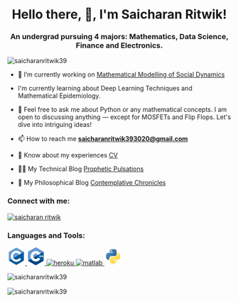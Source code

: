 <h1 align="center">Hello there, 👋, I'm Saicharan Ritwik!</h1>
<h3 align="center">An undergrad pursuing 4 majors: Mathematics, Data Science, Finance and Electronics.</h3>

<p align="left"> <img src="https://komarev.com/ghpvc/?username=saicharanritwik39&label=Profile%20views&color=0e75b6&style=flat" alt="saicharanritwik39" /> </p>

- 🔭 I’m currently working on [Mathematical Modelling of Social Dynamics](https://github.com/SaicharanRitwik39/Mathematical-Modelling-of-Social-Dynamics)

- I'm currently learning about Deep Learning Techniques and Mathematical Epidemiology.

- 💬 Feel free to ask me about Python or any mathematical concepts. I am open to discussing anything — except for MOSFETs and Flip Flops. Let's dive into intriguing ideas!

- 📫 How to reach me **saicharanritwik393020@gmail.com**

- 📄 Know about my experiences [CV](https://drive.google.com/file/d/1M2wnk4tiu1ESvhKTqerJAvuivT5qf7-y/view)

- 👨‍🔬 My Technical Blog [Prophetic Pulsations](https://bouncy-salsa-2c8.notion.site/Prophetic-Pulsations-f01ce3445c8648caa59879b0e826c2e8)

- 📘 My Philosophical Blog [Contemplative Chronicles](https://bouncy-salsa-2c8.notion.site/Contemplative-Chronicles-f485a85433e446b2976af2ca65c87524)

<h3 align="left">Connect with me:</h3>
<p align="left">
<a href="https://www.linkedin.com/in/sai39/" target="blank"><img align="center" src="https://raw.githubusercontent.com/rahuldkjain/github-profile-readme-generator/master/src/images/icons/Social/linked-in-alt.svg" alt="saicharan ritwik" height="30" width="40" /></a>
</p>

<h3 align="left">Languages and Tools:</h3>
<p align="left"> <a href="https://www.cprogramming.com/" target="_blank" rel="noreferrer"> <img src="https://raw.githubusercontent.com/devicons/devicon/master/icons/c/c-original.svg" alt="c" width="40" height="40"/> </a> <a href="https://www.w3schools.com/cpp/" target="_blank" rel="noreferrer"> <img src="https://raw.githubusercontent.com/devicons/devicon/master/icons/cplusplus/cplusplus-original.svg" alt="cplusplus" width="40" height="40"/> </a> <a href="https://heroku.com" target="_blank" rel="noreferrer"> <img src="https://www.vectorlogo.zone/logos/heroku/heroku-icon.svg" alt="heroku" width="40" height="40"/> </a> <a href="https://www.mathworks.com/" target="_blank" rel="noreferrer"> <img src="https://upload.wikimedia.org/wikipedia/commons/2/21/Matlab_Logo.png" alt="matlab" width="40" height="40"/> </a> <a href="https://www.python.org" target="_blank" rel="noreferrer"> <img src="https://raw.githubusercontent.com/devicons/devicon/master/icons/python/python-original.svg" alt="python" width="40" height="40"/> </a> </p>

<p><img align="center" src="https://github-readme-stats.vercel.app/api/top-langs?username=saicharanritwik39&show_icons=true&locale=en&layout=compact" alt="saicharanritwik39" /></p>

<p><img align="center" src="https://github-readme-streak-stats.herokuapp.com/?user=saicharanritwik39&" alt="saicharanritwik39" /></p>  
